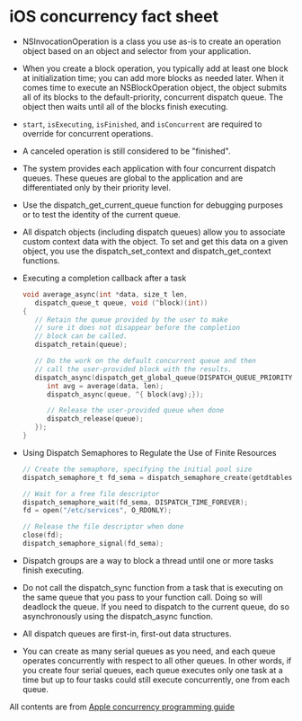 # iOS concurrency fact sheet

* NSInvocationOperation is a class you use as-is to create an operation object based on an object and selector from your application.

* When you create a block operation, you typically add at least one block at initialization time; you can add more blocks as needed later. When it comes time to execute an NSBlockOperation object, the object submits all of its blocks to the default-priority, concurrent dispatch queue. The object then waits until all of the blocks finish executing.

* `start`, `isExecuting`, `isFinished`, and `isConcurrent` are required to override for concurrent operations.

* A canceled operation is still considered to be "finished".

* The system provides each application with four concurrent dispatch queues. These queues are global to the application and are differentiated only by their priority level.

* Use the dispatch_get_current_queue function for debugging purposes or to test the identity of the current queue.

* All dispatch objects (including dispatch queues) allow you to associate custom context data with the object. To set and get this data on a given object, you use the dispatch_set_context and dispatch_get_context functions.

* Executing a completion callback after a task

  ```objective-c
  void average_async(int *data, size_t len,
     dispatch_queue_t queue, void (^block)(int))
  {
     // Retain the queue provided by the user to make
     // sure it does not disappear before the completion
     // block can be called.
     dispatch_retain(queue);

     // Do the work on the default concurrent queue and then
     // call the user-provided block with the results.
     dispatch_async(dispatch_get_global_queue(DISPATCH_QUEUE_PRIORITY_DEFAULT, 0), ^{
        int avg = average(data, len);
        dispatch_async(queue, ^{ block(avg);});

        // Release the user-provided queue when done
        dispatch_release(queue);
     });
  }
  ```

* Using Dispatch Semaphores to Regulate the Use of Finite Resources

   ```objective-c
   // Create the semaphore, specifying the initial pool size
   dispatch_semaphore_t fd_sema = dispatch_semaphore_create(getdtablesize() / 2);
   
   // Wait for a free file descriptor
   dispatch_semaphore_wait(fd_sema, DISPATCH_TIME_FOREVER);
   fd = open("/etc/services", O_RDONLY);
   
   // Release the file descriptor when done
   close(fd);
   dispatch_semaphore_signal(fd_sema);
   ```

* Dispatch groups are a way to block a thread until one or more tasks finish executing.

* Do not call the dispatch_sync function from a task that is executing on the same queue that you pass to your function call. Doing so will deadlock the queue. If you need to dispatch to the current queue, do so asynchronously using the dispatch_async function.

* All dispatch queues are first-in, first-out data structures.

* You can create as many serial queues as you need, and each queue operates concurrently with respect to all other queues. In other words, if you create four serial queues, each queue executes only one task at a time but up to four tasks could still execute concurrently, one from each queue.


All contents are from [Apple concurrency programming guide](https://developer.apple.com/library/content/documentation/General/Conceptual/ConcurrencyProgrammingGuide/Introduction/Introduction.html#//apple_ref/doc/uid/TP40008091-CH1-SW1)
